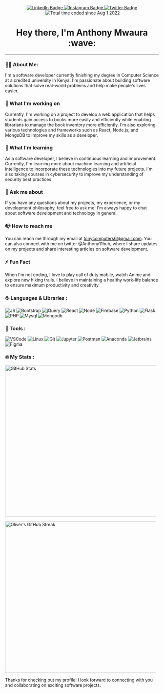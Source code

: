 <div id="header" align="center">
  <div id="badges">
    <a href="https://www.linkedin.com/in/anthony-mwaura-b08b69218/">
      <img src="https://img.shields.io/badge/LinkedIn-blue?style=for-the-badge&logo=linkedin&logoColor=white" alt="LinkedIn Badge"/>
    </a>
    <a href="https://www.instagram.com/a.n.t.o.h_ke/">
      <img src="https://img.shields.io/badge/Instagram-red?style=for-the-badge&logo=instagram&logoColor=white" alt="Instagram Badge"/>
    </a>
    <a href="https://twitter.com/Anthony11hub">
      <img src="https://img.shields.io/badge/Twitter-blue?style=for-the-badge&logo=twitter&logoColor=white" alt="Twitter Badge"/>
    </a>

  </div>
  <img src="https://komarev.com/ghpvc/?username=Anthony11-hub&style=flat-square&color=blue" alt=""/>
  <a href="https://wakatime.com/@8d976067-8545-4562-9c29-262e864a5427"><img src="https://wakatime.com/badge/user/8d976067-8545-4562-9c29-262e864a5427.svg" alt="Total time coded since Aug 1 2022" /></a>
  
  <h1>
    Hey there, I'm Anthony Mwaura :wave:
    <!-- <img src="https://media.giphy.com/media/hvRJCLFzcasrR4ia7z/giphy.gif" width="20px"/> -->
  </h1>
</div>

<!-- <div align="center">
  <img src="https://media.giphy.com/media/3ov9jNziFTMfzSumAw/giphy.gif" width="600" height="300"/>
</div> -->

<!-- [![github](https://img.shields.io/github/followers/Anthony11-hub?logo=github&style=plastic)](https://github.com/Anthony11-hub?tab=followers) -->

---

### :man_technologist: About Me:
I'm a software developer currently finishing my degree in Computer Science at a credited university in Kenya. I'm passionate about building software solutions that solve real-world problems and help make people's lives easier.

### :telescope: What I'm working on
Currently, I'm working on a project to develop a web application that helps students gain access to books more easily and efficiently while enabling librarians to manage the book inventory more efficiently. I'm also exploring various technologies and frameworks such as React, Node.js, and MongoDB to improve my skills as a developer.

### :seedling: What I'm learning 
As a software developer, I believe in continuous learning and improvement. Currently, I'm learning more about machine learning and artificial intelligence to incorporate these technologies into my future projects. I'm also taking courses in cybersecurity to improve my understanding of security best practices.

### :speech_balloon: Ask me about
If you have any questions about my projects, my experience, or my development philosophy, feel free to ask me! I'm always happy to chat about software development and technology in general.

### :mailbox_with_no_mail: How to reach me
You can reach me through my email at tonycomputers6@gmail.com. You can also connect with me on twitter @Anthony11hub, where I share updates on my projects and share interesting articles on software development.

### :zap: Fun Fact
When I'm not coding, I love to play call of duty mobile, watch Anime and explore new hiking trails. I believe in maintaining a healthy work-life balance to ensure maximum productivity and creativity.




### :coffee: Languages & Libraries :

![JS](https://img.shields.io/badge/JavaScript-black?logo=javascript&logoColor=yellow&style=for-the-badge)
![Bootstrap](https://img.shields.io/badge/Bootstrap-white?logo=bootstrap&logoColor=8d8cdf&style=for-the-badge)
![jQuery](https://img.shields.io/badge/jQuery-white?logo=jquery&logoColor=0078d4&style=for-the-badge)
![React](https://img.shields.io/badge/React.JS-blue?logo=react&logoColor=cyan&style=for-the-badge)
![Node](https://img.shields.io/badge/Node.JS-68A063?logo=node.js&logoColor=white&style=for-the-badge)
![Firebase](https://img.shields.io/badge/Firebase-grey?logo=firebase&logoColor=orange&style=for-the-badge)
![Python](https://img.shields.io/badge/Python-blue?logo=python&logoColor=white&style=for-the-badge)
![Flask](https://img.shields.io/badge/Flask-white?logo=flask&logoColor=black&style=for-the-badge)
![PHP](https://img.shields.io/badge/PHP-6a73b6?logo=php&logoColor=white&style=for-the-badge)
![Mysql](https://img.shields.io/badge/Mysql-white?logo=mysql&logoColor=blue&style=for-the-badge)
![Mongodb](https://img.shields.io/badge/Mongodb-white?logo=mongodb&logoColor=3FA037&style=for-the-badge)


### :wrench: Tools :

![VSCode](https://img.shields.io/badge/VSCode-8d8cdf?logo=visualstudiocode&logoColor=4666ff&style=for-the-badge)
![Linux](https://img.shields.io/badge/Linux-black?logo=linux&logoColor=yellow&style=for-the-badge)
![Git](https://img.shields.io/badge/Git-grey?logo=git&logoColor=orange&style=for-the-badge)
![Jupyter](https://img.shields.io/badge/Jupyter-white?logo=jupyter&logoColor=orange&style=for-the-badge)
![Postman](https://img.shields.io/badge/Postman-black?logo=postman&logoColor=orange&style=for-the-badge)
![Anaconda](https://img.shields.io/badge/Anaconda-white?logo=anaconda&logoColor=green&style=for-the-badge)
![Jetbrains](https://img.shields.io/badge/Jetbrains-white?logo=jetbrains&logoColor=black&style=for-the-badge)
![Figma](https://img.shields.io/badge/Figma-FF7F50?logo=figma&logoColor=0ACF83&style=for-the-badge)


### :fire: My Stats :

  <p >
  <a href="https://github.com/anuraghazra/github-readme-stats">
    <img width="495px" src="https://github-readme-stats.vercel.app/api?username=Anthony11-hub&show_icons=true&title_color=FF4747&icon_color=00B0FF&text_color=C9D1D9&border_color=151B26&bg_color=0B0E14&count_private=true&include_all_commits=true&custom_title=GitHub%20Stats&cache_seconds=7200&hide=contribs" alt="GitHub Stats">
  </a>
</p>

<p >
  <a href="https://github.com/DenverCoder1/github-readme-streak-stats">
    <img width="495px" src="https://github-readme-streak-stats.herokuapp.com/?user=Anthony11-hub&background=0B0E14&border=151B26&stroke=151B26&dates=3B4C6B&sideNums=00B0FF&sideLabels=00B0FF&currStreakNum=C9D1D9&ring=FF4747&fire=FF4747&currStreakLabel=FF4747" alt="Olivér's GitHub Streak">
  </a>
</p>




Thanks for checking out my profile! I look forward to connecting with you and collaborating on exciting software projects.

